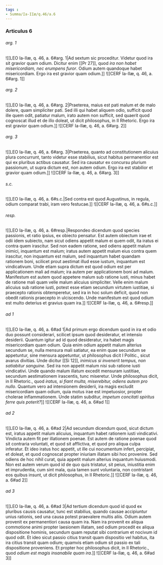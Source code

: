 ```yaml
---
tags : 
- Summa/Ia-IIæ/q.46/a.6
---
```


### Articulus 6

###### arg. 1
![[LEO Ia-IIæ, q. 46, a. 6#arg. 1|Ad sextum sic proceditur. Videtur quod ira sit gravior quam odium. Dicitur enim [[Pr 27]], quod *ira non habet misericordiam, nec erumpens furor*. Odium autem quandoque habet misericordiam. Ergo ira est gravior quam odium.]]
![[CERF Ia-IIæ, q. 46, a. 6#arg. 1]]

###### arg. 2
![[LEO Ia-IIæ, q. 46, a. 6#arg. 2|Praeterea, maius est pati malum et de malo dolere, quam simpliciter pati. Sed illi qui habet aliquem odio, sufficit quod ille quem odit, patiatur malum, irato autem non sufficit, sed quaerit quod cognoscat illud et de illo doleat, ut dicit philosophus, in II Rhetoric. Ergo ira est gravior quam odium.]]
![[CERF Ia-IIæ, q. 46, a. 6#arg. 2]]

###### arg. 3
![[LEO Ia-IIæ, q. 46, a. 6#arg. 3|Praeterea, quanto ad constitutionem alicuius plura concurrunt, tanto videtur esse stabilius, sicut habitus permanentior est qui ex pluribus actibus causatur. Sed ira causatur ex concursu plurium passionum, ut supra dictum est, non autem odium. Ergo ira est stabilior et gravior quam odium.]]
![[CERF Ia-IIæ, q. 46, a. 6#arg. 3]]

###### s.c.
![[LEO Ia-IIæ, q. 46, a. 6#s.c.|Sed contra est quod Augustinus, in regula, odium comparat trabi, iram vero festucae.]]
![[CERF Ia-IIæ, q. 46, a. 6#s.c.]]

###### resp.
![[LEO Ia-IIæ, q. 46, a. 6#resp.|Respondeo dicendum quod species passionis, et ratio ipsius, ex obiecto pensatur. Est autem obiectum irae et odii idem subiecto, nam sicut odiens appetit malum ei quem odit, ita iratus ei contra quem irascitur. Sed non eadem ratione, sed odiens appetit malum inimici, inquantum est malum; iratus autem appetit malum eius contra quem irascitur, non inquantum est malum, sed inquantum habet quandam rationem boni, scilicet prout aestimat illud esse iustum, inquantum est vindicativum. Unde etiam supra dictum est quod odium est per applicationem mali ad malum; ira autem per applicationem boni ad malum. Manifestum est autem quod appetere malum sub ratione iusti, minus habet de ratione mali quam velle malum alicuius simpliciter. Velle enim malum alicuius sub ratione iusti, potest esse etiam secundum virtutem iustitiae, si praecepto rationis obtemperetur, sed ira in hoc solum deficit, quod non obedit rationis praecepto in ulciscendo. Unde manifestum est quod odium est multo deterius et gravius quam ira.]]
![[CERF Ia-IIæ, q. 46, a. 6#resp.]]

###### ad 1
![[LEO Ia-IIæ, q. 46, a. 6#ad 1|Ad primum ergo dicendum quod in ira et odio duo possunt considerari, scilicet ipsum quod desideratur, et intensio desiderii. Quantum igitur ad id quod desideratur, ira habet magis misericordiam quam odium. Quia enim odium appetit malum alterius secundum se, nulla mensura mali satiatur, ea enim quae secundum se appetuntur, sine mensura appetuntur, ut philosophus dicit I Politic., sicut avarus divitias. Unde dicitur [[Si 12]], *inimicus si invenerit tempus, non satiabitur sanguine*. Sed ira non appetit malum nisi sub ratione iusti vindicativi. Unde quando malum illatum excedit mensuram iustitiae, secundum aestimationem irascentis, tunc miseretur. Unde philosophus dicit, in II Rhetoric., quod *iratus, si fiant multa, miserebitur, odiens autem pro nullo*. Quantum vero ad intensionem desiderii, ira magis excludit misericordiam quam odium, quia motus irae est impetuosior, propter cholerae inflammationem. Unde statim subditur, *impetum concitati spiritus ferre quis poterit?*]]
![[CERF Ia-IIæ, q. 46, a. 6#ad 1]]

###### ad 2
![[LEO Ia-IIæ, q. 46, a. 6#ad 2|Ad secundum dicendum quod, sicut dictum est, iratus appetit malum alicuius, inquantum habet rationem iusti vindicativi. Vindicta autem fit per illationem poenae. Est autem de ratione poenae quod sit contraria voluntati, et quod sit afflictiva, et quod pro aliqua culpa inferatur. Et ideo iratus hoc appetit, ut ille cui nocumentum infert, percipiat, et doleat, et quod cognoscat propter iniuriam illatam sibi hoc provenire. Sed odiens de hoc nihil curat, quia appetit malum alterius inquantum huiusmodi. Non est autem verum quod id de quo quis tristatur, sit peius, iniustitia enim et imprudentia, cum sint mala, quia tamen sunt voluntaria, non contristant eos quibus insunt, ut dicit philosophus, in II Rhetoric.]]
![[CERF Ia-IIæ, q. 46, a. 6#ad 2]]

###### ad 3
![[LEO Ia-IIæ, q. 46, a. 6#ad 3|Ad tertium dicendum quod id quod ex pluribus causis causatur, tunc est stabilius, quando causae accipiuntur unius rationis, sed una causa potest praevalere multis aliis. Odium autem provenit ex permanentiori causa quam ira. Nam ira provenit ex aliqua commotione animi propter laesionem illatam, sed odium procedit ex aliqua dispositione hominis, secundum quam reputat sibi contrarium et nocivum id quod odit. Et ideo sicut passio citius transit quam dispositio vel habitus, ita ira citius transit quam odium; quamvis etiam odium sit passio ex tali dispositione proveniens. Et propter hoc philosophus dicit, in II Rhetoric., quod *odium est magis insanabile quam ira*.]]
![[CERF Ia-IIæ, q. 46, a. 6#ad 3]]

